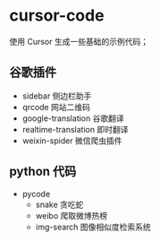 # cursor-code
使用 Cursor 生成一些基础的示例代码；

## 谷歌插件
* sidebar 侧边栏助手
* qrcode 网站二维码
* google-translation 谷歌翻译
* realtime-translation 即时翻译
* weixin-spider 微信爬虫插件

## python 代码
* pycode
  * snake 贪吃蛇
  * weibo 爬取微博热榜
  * img-search 图像相似度检索系统
